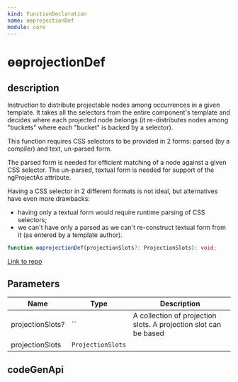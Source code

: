 ```yaml
---
kind: FunctionDeclaration
name: ɵɵprojectionDef
module: core
---
```


# ɵɵprojectionDef

## description

Instruction to distribute projectable nodes among <ng-content> occurrences in a given template.
It takes all the selectors from the entire component's template and decides where
each projected node belongs (it re-distributes nodes among "buckets" where each "bucket" is
backed by a selector).

This function requires CSS selectors to be provided in 2 forms: parsed (by a compiler) and text,
un-parsed form.

The parsed form is needed for efficient matching of a node against a given CSS selector.
The un-parsed, textual form is needed for support of the ngProjectAs attribute.

Having a CSS selector in 2 different formats is not ideal, but alternatives have even more
drawbacks:

- having only a textual form would require runtime parsing of CSS selectors;
- we can't have only a parsed as we can't re-construct textual form from it (as entered by a
  template author).

```ts
function ɵɵprojectionDef(projectionSlots?: ProjectionSlots): void;
```

[Link to repo](https://github.com/timdeschryver/angular/blob/master/packages/core/src/render3/instructions/projection.ts#L75-L104)

## Parameters

| Name             | Type              | Description                                                      |
| ---------------- | ----------------- | ---------------------------------------------------------------- |
| projectionSlots? | ``                | A collection of projection slots. A projection slot can be based |
| projectionSlots  | `ProjectionSlots` |                                                                  |

## codeGenApi
